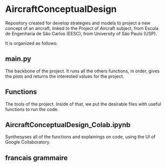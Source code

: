 # AircraftConceptualDesign
Repository created for develop strategies and models to project a new concept of an aircraft, linked to the Project of Aircraft subject, from Escola de Engenharia de São Carlos (EESC), from University of São Paulo (USP). 

It is organized as follows:

## main.py

The backbone of the project. It runs all the others functions, in order, gives the plots and returns the interested values for the project.

## Functions

The tools of the project. Inside of that, we put the desirable files with useful functions to run the code.

## AircraftConceptualDesign_Colab.ipynb

Synthesyses all of the functions and explainings on code, using the UI of Google Collaboratory. 

##  francais grammaire 
